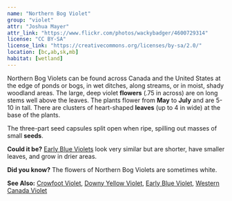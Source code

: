 ```yaml
---
name: "Northern Bog Violet"
group: "violet"
attr: "Joshua Mayer"
attr_link: "https://www.flickr.com/photos/wackybadger/4600729314"
license: "CC BY-SA"
license_link: "https://creativecommons.org/licenses/by-sa/2.0/"
location: [bc,ab,sk,mb]
habitat: [wetland]
---
```

Northern Bog Violets can be found across Canada and the United States at the edge of ponds or bogs, in wet ditches, along streams, or in moist, shady woodland areas. The large, deep violet **flowers** (.75 in across) are on long stems well above the leaves. The plants flower from **May** to **July** and are 5-10 in tall. There are clusters of heart-shaped **leaves** (up to 4 in wide) at the base of the plants.

The three-part seed capsules split open when ripe, spilling out masses of small **seeds**.

**Could it be?** [Early Blue Violets](/plants/earlyvio/) look very similar but are shorter, have smaller leaves, and grow in drier areas.

**Did you know?** The flowers of Northern Bog Violets are sometimes white.

<!-- generated, do not edit -->
**See Also:**
[Crowfoot Violet](/plants/crowvio/),
[Downy Yellow Violet](/plants/downvio/),
[Early Blue Violet](/plants/earlyvio/),
[Western Canada Violet](/plants/westcanvio/)
